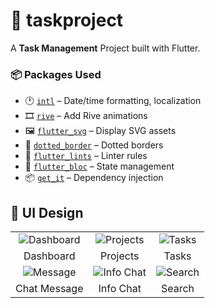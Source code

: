 # 📝 taskproject

A **Task Management** Project built with Flutter.

### 📦 Packages Used

- 🕐 [`intl`](https://pub.dev/packages/intl) – Date/time formatting, localization
- 🎞️ [`rive`](https://pub.dev/packages/rive) – Add Rive animations
- 🖼️ [`flutter_svg`](https://pub.dev/packages/flutter_svg) – Display SVG assets
- 🔲 [`dotted_border`](https://pub.dev/packages/dotted_border) – Dotted borders
- 🧹 [`flutter_lints`](https://pub.dev/packages/flutter_lints) – Linter rules
- 🧠 [`flutter_bloc`](https://pub.dev/packages/flutter_bloc) – State management
- 📦 [`get_it`](https://pub.dev/packages/get_it) – Dependency injection


## 📱 UI Design

| | | |
|:-:|:-:|:-:|
| ![Dashboard](https://github.com/user-attachments/assets/c875eeb4-0411-43dd-9f39-6dae6d5b628a) | ![Projects](https://github.com/user-attachments/assets/45faedcd-6258-41f6-a87b-47df95aea12b) | ![Tasks](https://github.com/user-attachments/assets/ab82b312-5a4c-497a-bdde-4789d95815bc) |
| Dashboard | Projects | Tasks |
| ![Message](https://github.com/user-attachments/assets/d5a04102-fdda-4781-996e-e797b30f9cdd) | ![Info Chat](https://github.com/user-attachments/assets/380bd8a1-4dee-4378-8a73-f15dfa887407) | ![Search](https://github.com/user-attachments/assets/29f0daa6-f573-49ba-8338-c9a6bf1451fa) |
| Chat Message | Info Chat | Search |
